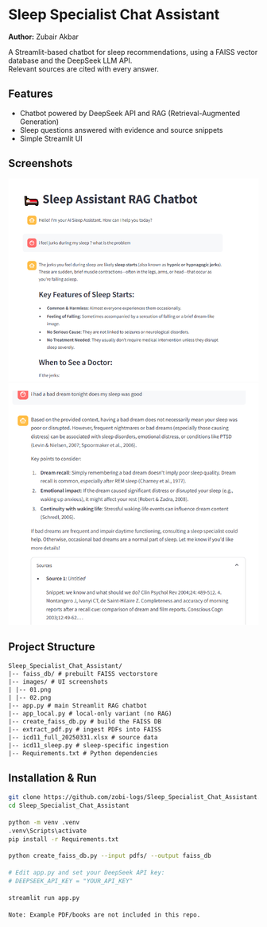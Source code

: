 
# Sleep Specialist Chat Assistant

**Author:** Zubair Akbar

A Streamlit-based chatbot for sleep recommendations, using a FAISS vector database and the DeepSeek LLM API.  
Relevant sources are cited with every answer.

## Features

- Chatbot powered by DeepSeek API and RAG (Retrieval-Augmented Generation)
- Sleep questions answered with evidence and source snippets
- Simple Streamlit UI

## Screenshots

![Screenshot 1](images/01.png)  
![Screenshot 2](images/02.png)  




## Project Structure
```
Sleep_Specialist_Chat_Assistant/
|-- faiss_db/ # prebuilt FAISS vectorstore
|-- images/ # UI screenshots
| |-- 01.png
| |-- 02.png
|-- app.py # main Streamlit RAG chatbot
|-- app_local.py # local-only variant (no RAG)
|-- create_faiss_db.py # build the FAISS DB
|-- extract_pdf.py # ingest PDFs into FAISS
|-- icd11_full_20250331.xlsx # source data
|-- icd11_sleep.py # sleep-specific ingestion
|-- Requirements.txt # Python dependencies

```


## Installation & Run

```bash
git clone https://github.com/zobi-logs/Sleep_Specialist_Chat_Assistant.git
cd Sleep_Specialist_Chat_Assistant

python -m venv .venv
.venv\Scripts\activate
pip install -r Requirements.txt

python create_faiss_db.py --input pdfs/ --output faiss_db

# Edit app.py and set your DeepSeek API key:
# DEEPSEEK_API_KEY = "YOUR_API_KEY"

streamlit run app.py

Note: Example PDF/books are not included in this repo.

